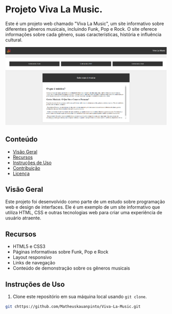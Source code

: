 # Projeto Viva La Music.

Este é um projeto web chamado "Viva La Music", um site informativo sobre diferentes gêneros musicais, incluindo Funk, Pop e Rock. O site oferece informações sobre cada gênero, suas características, história e influência cultural.

![Captura de Tela](Screenshot.png)

## Conteúdo

- [Visão Geral](#visão-geral)
- [Recursos](#recursos)
- [Instruções de Uso](#instruções-de-uso)
- [Contribuição](#contribuição)
- [Licença](#licença)

## Visão Geral

Este projeto foi desenvolvido como parte de um estudo sobre programação web e design de interfaces. Ele é um exemplo de um site informativo que utiliza HTML, CSS e outras tecnologias web para criar uma experiência de usuário atraente.

## Recursos

- HTML5 e CSS3
- Páginas informativas sobre Funk, Pop e Rock
- Layout responsivo
- Links de navegação
- Conteúdo de demonstração sobre os gêneros musicais

## Instruções de Uso

1. Clone este repositório em sua máquina local usando `git clone`.

```bash
git chttps://github.com/Matheuskauanpinto/Viva-La-Music.git

